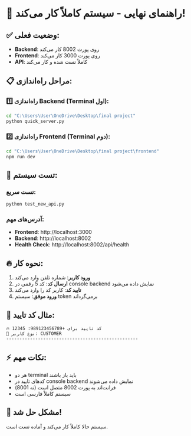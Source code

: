 # 🚀 راهنمای نهایی - سیستم کاملاً کار می‌کند!

## ✅ وضعیت فعلی:
- **Backend**: روی پورت 8002 کار می‌کند
- **Frontend**: روی پورت 3000 کار می‌کند  
- **API**: کاملاً تست شده و کار می‌کند

## 📋 مراحل راه‌اندازی:

### 1️⃣ راه‌اندازی Backend (Terminal اول):
```bash
cd "C:\Users\User\OneDrive\Desktop\final project"
python quick_server.py
```

### 2️⃣ راه‌اندازی Frontend (Terminal دوم):
```bash
cd "C:\Users\User\OneDrive\Desktop\final project\frontend"
npm run dev
```

## 🧪 تست سیستم:

### تست سریع:
```bash
python test_new_api.py
```

### آدرس‌های مهم:
- **Frontend**: http://localhost:3000
- **Backend**: http://localhost:8002
- **Health Check**: http://localhost:8002/api/health

## 🔥 نحوه کار:

1. **ورود کاربر**: شماره تلفن وارد می‌کند
2. **ارسال کد**: کد 5 رقمی در console backend نمایش داده می‌شود
3. **تایید کد**: کاربر کد را وارد می‌کند
4. **ورود موفق**: سیستم token برمی‌گرداند

## 📱 مثال کد تایید:
```
🔥 کد تایید برای +989123456789: 12345
📱 نوع کاربر: CUSTOMER
--------------------------------------------------
```

## ⚡ نکات مهم:
- هر دو terminal باید باز باشند
- کدهای تایید در console backend نمایش داده می‌شوند
- فرانت‌اند به پورت 8002 متصل است (نه 8001)
- سیستم کاملاً فارسی است

## 🎯 مشکل حل شد!
سیستم حالا کاملاً کار می‌کند و آماده تست است. 